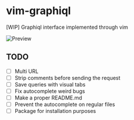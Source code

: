 # vim-graphiql
[WIP] Graphiql interface implemented through vim

![Preview](https://i.imgur.com/yspnBAF.jpg)

## TODO

 - [ ] Multi URL
 - [ ] Strip comments before sending the request
 - [ ] Save queries with visual tabs
 - [ ] Fix autocomplete weird bugs
 - [ ] Make a proper README.md
 - [ ] Prevent the autocomplete on regular files
 - [ ] Package for installation purposes
